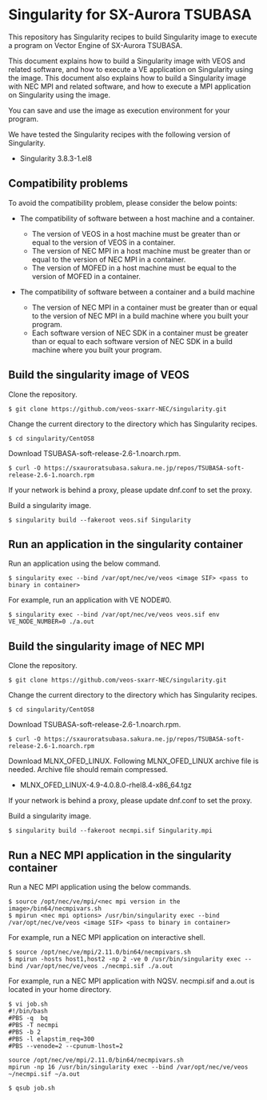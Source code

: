 # Singularity for SX-Aurora TSUBASA

This repository has Singularity recipes to build Singularity image to execute a program on Vector Engine of SX-Aurora TSUBASA.

This document explains how to build a Singularity image with VEOS and related software, and how to execute a VE application on Singularity using the image.
This document also explains how to build a Singularity image with NEC MPI and related software, and how to execute a MPI application on Singularity using the image.

You can save and use the image as execution environment for your program.

We have tested the Singularity recipes with the following version of Singularity.

* Singularity 3.8.3-1.el8

## Compatibility problems

To avoid the compatibility problem, please consider the below points:

* The compatibility of software between a host machine and a container.
  * The version of VEOS in a host machine must be greater than or equal to the version of VEOS in a container.
  * The version of NEC MPI in a host machine must be greater than or equal to the version of NEC MPI in a container.
  * The version of MOFED in a host machine must be equal to the version of MOFED in a container.

* The compatibility of software between a container and a build machine
  * The version of NEC MPI in a container must be greater than or equal to the version of NEC MPI in a build machine where you built your program.
  * Each software version of NEC SDK in a container must be greater than or equal to each software version of NEC SDK in a build machine where you built your program.


## Build the singularity image of VEOS

Clone the repository.

~~~
$ git clone https://github.com/veos-sxarr-NEC/singularity.git
~~~

Change the current directory to the directory which has Singularity recipes.
~~~
$ cd singularity/CentOS8
~~~

Download TSUBASA-soft-release-2.6-1.noarch.rpm.

~~~
$ curl -O https://sxauroratsubasa.sakura.ne.jp/repos/TSUBASA-soft-release-2.6-1.noarch.rpm
~~~

If your network is behind a proxy, please update dnf.conf to set the proxy.

Build a singularity image.

~~~
$ singularity build --fakeroot veos.sif Singularity
~~~

## Run an application in the singularity container

Run an application using the below command.

~~~
$ singularity exec --bind /var/opt/nec/ve/veos <image SIF> <pass to binary in container>
~~~

For example, run an application with VE NODE#0.
~~~
$ singularity exec --bind /var/opt/nec/ve/veos veos.sif env VE_NODE_NUMBER=0 ./a.out
~~~

## Build the singularity image of NEC MPI

Clone the repository.

~~~
$ git clone https://github.com/veos-sxarr-NEC/singularity.git
~~~

Change the current directory to the directory which has Singularity recipes.
~~~
$ cd singularity/CentOS8
~~~

Download TSUBASA-soft-release-2.6-1.noarch.rpm.

~~~
$ curl -O https://sxauroratsubasa.sakura.ne.jp/repos/TSUBASA-soft-release-2.6-1.noarch.rpm
~~~

Download MLNX_OFED_LINUX.
Following MLNX_OFED_LINUX archive file is needed.
Archive file should remain compressed.

   - MLNX_OFED_LINUX-4.9-4.0.8.0-rhel8.4-x86_64.tgz

If your network is behind a proxy, please update dnf.conf to set the proxy.

Build a singularity image.

~~~
$ singularity build --fakeroot necmpi.sif Singularity.mpi
~~~

## Run a NEC MPI application in the singularity container

Run a NEC MPI application using the below commands.

~~~
$ source /opt/nec/ve/mpi/<nec mpi version in the image>/bin64/necmpivars.sh
$ mpirun <nec mpi options> /usr/bin/singularity exec --bind /var/opt/nec/ve/veos <image SIF> <pass to binary in container>
~~~

For example, run a NEC MPI application on interactive shell.
~~~
$ source /opt/nec/ve/mpi/2.11.0/bin64/necmpivars.sh
$ mpirun -hosts host1,host2 -np 2 -ve 0 /usr/bin/singularity exec --bind /var/opt/nec/ve/veos ./necmpi.sif ./a.out
~~~

For example, run a NEC MPI application with NQSV.
necmpi.sif and a.out is located in your home directory.
~~~
$ vi job.sh
#!/bin/bash
#PBS -q  bq
#PBS -T necmpi
#PBS -b 2
#PBS -l elapstim_req=300
#PBS --venode=2 --cpunum-lhost=2

source /opt/nec/ve/mpi/2.11.0/bin64/necmpivars.sh
mpirun -np 16 /usr/bin/singularity exec --bind /var/opt/nec/ve/veos ~/necmpi.sif ~/a.out

$ qsub job.sh
~~~

